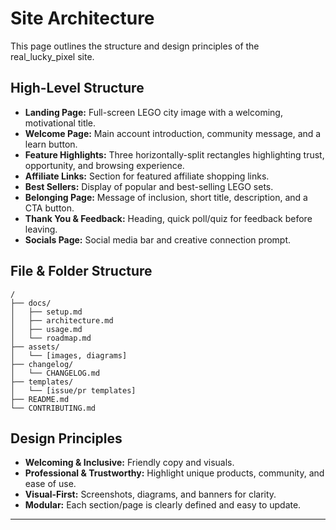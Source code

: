 # Site Architecture

This page outlines the structure and design principles of the real_lucky_pixel site.

## High-Level Structure

- **Landing Page:** Full-screen LEGO city image with a welcoming, motivational title.
- **Welcome Page:** Main account introduction, community message, and a learn button.
- **Feature Highlights:** Three horizontally-split rectangles highlighting trust, opportunity, and browsing experience.
- **Affiliate Links:** Section for featured affiliate shopping links.
- **Best Sellers:** Display of popular and best-selling LEGO sets.
- **Belonging Page:** Message of inclusion, short title, description, and a CTA button.
- **Thank You & Feedback:** Heading, quick poll/quiz for feedback before leaving.
- **Socials Page:** Social media bar and creative connection prompt.

## File & Folder Structure

```
/
├── docs/
│   ├── setup.md
│   ├── architecture.md
│   ├── usage.md
│   └── roadmap.md
├── assets/
│   └── [images, diagrams]
├── changelog/
│   └── CHANGELOG.md
├── templates/
│   └── [issue/pr templates]
├── README.md
└── CONTRIBUTING.md
```

## Design Principles

- **Welcoming & Inclusive:** Friendly copy and visuals.
- **Professional & Trustworthy:** Highlight unique products, community, and ease of use.
- **Visual-First:** Screenshots, diagrams, and banners for clarity.
- **Modular:** Each section/page is clearly defined and easy to update.

---
